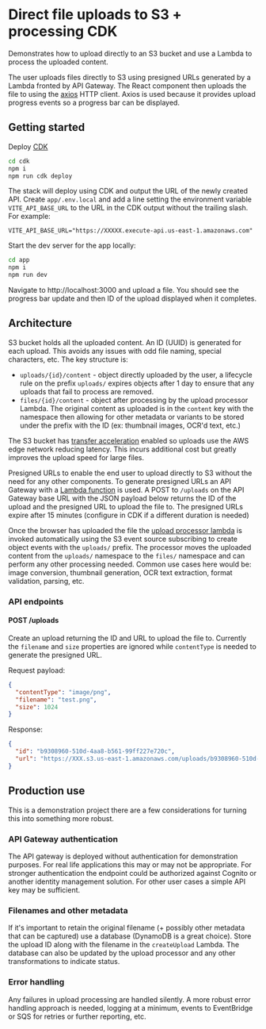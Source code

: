 # Direct file uploads to S3 + processing CDK

Demonstrates how to upload directly to an S3 bucket and use a Lambda to process the uploaded content.

The user uploads files directly to S3 using presigned URLs generated by a Lambda fronted by API Gateway. The React component then uploads the file to using the [axios](https://axios-http.com/) HTTP client. Axios is used because it provides upload progress events so a progress bar can be displayed.

## Getting started

Deploy [CDK](https://docs.aws.amazon.com/cdk/v2/guide/home.html)

```bash
cd cdk
npm i
npm run cdk deploy
```

The stack will deploy using CDK and output the URL of the newly created API. Create `app/.env.local` and add a line setting the environment variable `VITE_API_BASE_URL` to the URL in the CDK output without the trailing slash. For example:

```
VITE_API_BASE_URL="https://XXXXX.execute-api.us-east-1.amazonaws.com"
```

Start the dev server for the app locally:

```bash
cd app
npm i
npm run dev
```

Navigate to http://localhost:3000 and upload a file. You should see the progress bar update and then ID of the upload displayed when it completes.

## Architecture

S3 bucket holds all the uploaded content. An ID (UUID) is generated for each upload. This avoids any issues with odd file naming, special characters, etc. The key structure is:

- `uploads/{id}/content` - object directly uploaded by the user, a lifecycle rule on the prefix `uploads/` expires objects after 1 day to ensure that any uploads that fail to process are removed.
- `files/{id}/content` - object after processing by the upload processor Lambda. The original content as uploaded is in the `content` key with the namespace then allowing for other metadata or variants to be stored under the prefix with the ID (ex: thumbnail images, OCR'd text, etc.)

The S3 bucket has [transfer acceleration](https://docs.aws.amazon.com/AmazonS3/latest/userguide/transfer-acceleration.html) enabled so uploads use the AWS edge network reducing latency. This incurs additional cost but greatly improves the upload speed for large files.

Presigned URLs to enable the end user to upload directly to S3 without the need for any other components. To generate presigned URLs an API Gateway with a [Lambda function](./lambda-fns/src/api/createUpload.ts) is used. A POST to `/uploads` on the API Gateway base URL with the JSON payload below returns the ID of the upload and the presigned URL to upload the file to. The presigned URLs expire after 15 minutes (configure in CDK if a different duration is needed)

Once the browser has uploaded the file the [upload processor lambda](./lambda-fns/src/UploadProcessor.ts) is invoked automatically using the S3 event source subscribing to create object events with the `uploads/` prefix. The processor moves the uploaded content from the `uploads/` namespace to the `files/` namespace and can perform any other processing needed. Common use cases here would be: image conversion, thumbnail generation, OCR text extraction, format validation, parsing, etc.

### API endpoints

#### POST /uploads

Create an upload returning the ID and URL to upload the file to. Currently the `filename` and `size` properties are ignored while `contentType` is needed to generate the presigned URL.

Request payload:

```json
{
  "contentType": "image/png",
  "filename": "test.png",
  "size": 1024
}
```

Response:

```json
{
  "id": "b9308960-510d-4aa8-b561-99ff227e720c",
  "url": "https://XXX.s3.us-east-1.amazonaws.com/uploads/b9308960-510d-4aa8-b561-99ff227e720c/content?X-Amz-Algorithm=AWS4-HMAC-SHA256&X-Amz-Content-Sha256=UNSIGNED-PAYLOAD&X-Amz-Credential=ASIAUWCGBYJABYAQEHP7%2F20220413%2Fus-east-1%2Fs3%2Faws4_request&X-Amz-Date=20220413T014010Z&X-Amz-Expires=900&X-Amz-Security-Token=IQoJb3JpZ2luX2VjEKr%2F%2F%2F%2F%2F%2F%2F%2F%2F%2FwEaCXVzLWVhc3QtMSJHMEUCIQDTf4AMcOxZjiXQwo%2BlNydQ3rShUoLWsiAEWASKzmrAJwIgMlPmafMD4K8cnaNV8Vq3l8AGR8rbK7S%2F%2BITTqvH4Wq0quAIIUxABGgwzMjIyNjk0NjMxMDQiDKblqmao7YMOJV52BCqVAn5P5AZ0SCFwkb%2BVVS7DrqVxrEWgzLAW%2BCqPmLadazvmgguBwD1qd8nl2QbJCbzrd5yHcd8ICX6ajuTsRjLFRjauN3BP%2FBj01J%2Bc45riDbePP87De0MlaNGKjH2tvsifc2IwXOm8caRvYDANHPmfUZ%2B82n8ZObDDyfi2EYGyY1FPP19oFE7Is42DVoMZFYLwC%2Fxy2isy3Na3SSoypAovyZ8JU6xF0TKu%2B2wvv%2Bmw%2FFa1SGnwe61fcQPvzqyy%2FmGkjl2MAwYabUBX07Y%2Ft9YSL%2BmKkF0Xb8mppfSVBih0rTC%2FxoL3aZ6oZRgq838ixM%2FG1mEl7UQvR9WSPYyy5rwuX5VPaWpHH%2B%2FdSvSTwLOT57BPpZzzL1Uw%2BdPYkgY6mgHketH0St6PfwNQNFpb5swwnyMjm5De77v8JDdADihIfv4KZpWdkAlVv6a67OfFkqKauLBHoDsaEiVUl3QJFbp4S5yHom%2Ba6g3KDycTY0I5f3LDXSqXfnMygilXjo2djU91MmkhjWV9jCGfq1zwbPxH6ij9O7SIwsEFfe53N0UJc8gdT48AoBG5kfzp97q1U9hjgB81H4557Yhb&X-Amz-Signature=ca1cddc3712fec24ea996c4544207d2f5b8e552e268d2c3fbca84b8fcb972158&X-Amz-SignedHeaders=host&x-id=PutObject"
}
```

## Production use

This is a demonstration project there are a few considerations for turning this into something more robust.

### API Gateway authentication

The API gateway is deployed without authentication for demonstration purposes. For real life applications this may or may not be appropriate. For stronger authentication the endpoint could be authorized against Cognito or another identity management solution. For other user cases a simple API key may be sufficient.

### Filenames and other metadata

If it's important to retain the original filename (+ possibly other metadata that can be captured) use a database (DynamoDB is a great choice). Store the upload ID along with the filename in the `createUpload` Lambda. The database can also be updated by the upload processor and any other transformations to indicate status.

### Error handling

Any failures in upload processing are handled silently. A more robust error handling approach is needed, logging at a minimum, events to EventBridge or SQS for retries or further reporting, etc.
